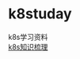 # k8studay
k8s学习资料  
[k8s知识梳理](https://github.com/xiaoxianglun/k8studay/blob/main/k8s%E7%9F%A5%E8%AF%86%E6%A2%B3%E7%90%86.md)
